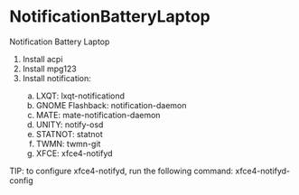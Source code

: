 # NotificationBatteryLaptop
Notification Battery Laptop
<ol type="1">
 <li>Install acpi</li>
 <li>Install mpg123</li>
 <li>Install notification:</li>
     <ol type="a">
       <li>LXQT: lxqt-notificationd</li>                           
       <li>GNOME Flashback: notification-daemon</li> 
       <li>MATE: mate-notification-daemon</li>
       <li>UNITY: notify-osd</li>
       <li>STATNOT: statnot</li>
       <li>TWMN: twmn-git</li>
       <li>XFCE: xfce4-notifyd</li>
    </ol>
 </ol>

TIP: to configure xfce4-notifyd, run the following 
command: xfce4-notifyd-config

